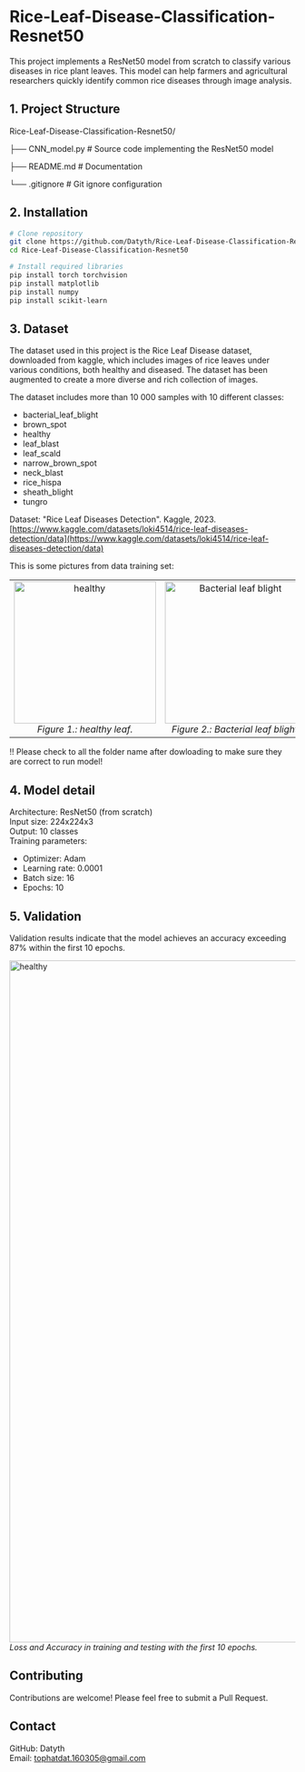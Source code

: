 # Rice-Leaf-Disease-Classification-Resnet50
This project implements a ResNet50 model from scratch to classify various diseases in rice plant leaves. This model can help farmers and agricultural researchers quickly identify common rice diseases through image analysis.

## 1. Project Structure
Rice-Leaf-Disease-Classification-Resnet50/ 

  ├── CNN_model.py     # Source code implementing the ResNet50 model
  
  ├── README.md        # Documentation
  
  └── .gitignore       # Git ignore configuration

## 2. Installation
```bash
# Clone repository
git clone https://github.com/Datyth/Rice-Leaf-Disease-Classification-Resnet50.git
cd Rice-Leaf-Disease-Classification-Resnet50

# Install required libraries
pip install torch torchvision
pip install matplotlib
pip install numpy
pip install scikit-learn
```
## 3. Dataset
The dataset used in this project is the Rice Leaf Disease dataset, downloaded from kaggle, which includes images of rice leaves under various conditions, both healthy and diseased. The dataset has been augmented to create a more diverse and rich collection of images.

The dataset includes more than 10 000 samples with 10 different classes:
- bacterial_leaf_blight
- brown_spot
- healthy
- leaf_blast
- leaf_scald
- narrow_brown_spot
- neck_blast
- rice_hispa
- sheath_blight
- tungro

Dataset: "Rice Leaf Diseases Detection". Kaggle, 2023.  [https://www.kaggle.com/datasets/loki4514/rice-leaf-diseases-detection/data](https://www.kaggle.com/datasets/loki4514/rice-leaf-diseases-detection/data)

This is some pictures from data training set:
<table>
  <tr>
    <td align="center">
      <img src="https://github.com/user-attachments/assets/55b604fd-576b-4036-897d-1abc3d2b27f4" alt="healthy" width="250"><br>
      <em>Figure 1.: healthy leaf.</em>
    </td>
    <td align="center">
      <img src="https://github.com/user-attachments/assets/43e40268-cc38-41a4-bf90-b7ad795197a5" alt="Bacterial leaf blight" width="250"><br>
      <em>Figure 2.: Bacterial leaf blight.</em>
    </td>
    <td align="center">
      <img src="https://github.com/user-attachments/assets/98b7c3fe-e127-4229-8e56-084d7cdf3d99" alt="Brow spot" width="250"><br>
      <em>Figure 3.: Brow spot leaf.</em>
    </td>
  </tr>
</table>

!! Please check to all the folder name after dowloading to make sure they are correct to run model!
## 4. Model detail
Architecture: ResNet50 (from scratch)\
Input size: 224x224x3\
Output: 10 classes\
Training parameters:
- Optimizer: Adam
- Learning rate: 0.0001
- Batch size: 16
- Epochs: 10

## 5. Validation
Validation results indicate that the model achieves an accuracy exceeding 87% within the first 10 epochs.

<td align="center"> 
  <img src="https://github.com/user-attachments/assets/a7e5ae3f-fe98-48e2-ae1b-09d4caceea62" alt="healthy" width="1200"> <br>
  <em>Loss and Accuracy in training and testing with the first 10 epochs.</em>
</td>

## Contributing
Contributions are welcome! Please feel free to submit a Pull Request.

## Contact
GitHub: Datyth\
Email: tophatdat.160305@gmail.com
